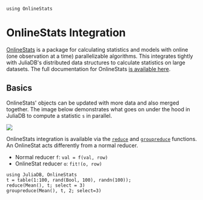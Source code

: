 ```@setup onlinestats
using OnlineStats
```

# OnlineStats Integration

[OnlineStats](https://github.com/joshday/OnlineStats.jl) is a package for calculating statistics and models with online (one observation at a time) parallelizable algorithms. This integrates tightly with JuliaDB's distributed data structures to calculate statistics on large datasets.  The full documentation for OnlineStats [is available here](https://joshday.github.io/OnlineStats.jl/latest/).

## Basics

OnlineStats' objects can be updated with more data and also merged together.  The image below demonstrates what goes on under the hood in JuliaDB to compute a statistic `s` in parallel.

![](https://user-images.githubusercontent.com/8075494/32748459-519986e8-c88a-11e7-89b3-80dedf7f261b.png)

OnlineStats integration is available via the [`reduce`](@ref) and [`groupreduce`](@ref) functions.  An OnlineStat acts differently from a normal reducer.

- Normal reducer `f`:  `val = f(val, row)`
- OnlineStat reducer `o`: `fit!(o, row)`

```@repl onlinestats
using JuliaDB, OnlineStats
t = table(1:100, rand(Bool, 100), randn(100));
reduce(Mean(), t; select = 3)
groupreduce(Mean(), t, 2; select=3)
```